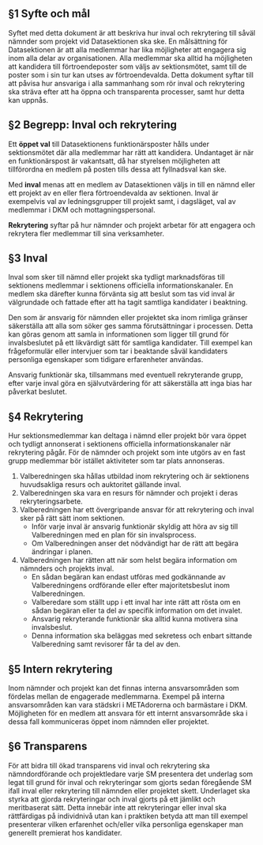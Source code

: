 
## §1 Syfte och mål

Syftet med detta dokument är att beskriva hur inval och rekrytering till såväl nämnder som projekt vid Datasektionen ska ske. En målsättning för Datasektionen är att alla medlemmar har lika möjligheter att engagera sig inom alla delar av organisationen. Alla medlemmar ska alltid ha möjligheten att kandidera till förtroendeposter som väljs av sektionsmötet, samt till de poster som i sin tur kan utses av förtroendevalda. Detta dokument syftar till att påvisa hur ansvariga i alla sammanhang som rör inval och rekrytering ska sträva efter att ha öppna och transparenta processer, samt hur detta kan uppnås.

## §2 Begrepp: Inval och rekrytering

Ett **öppet val** till Datasektionens funktionärsposter hålls under sektionsmötet där alla medlemmar har rätt att kandidera. Undantaget är när en funktionärspost är vakantsatt, då har styrelsen möjligheten att tillförordna en medlem på posten tills dessa att fyllnadsval kan ske.

Med **inval** menas att en medlem av Datasektionen väljs in till en nämnd eller ett projekt av en eller flera förtroendevalda av sektionen. Inval är exempelvis val av ledningsgrupper till projekt samt, i dagsläget, val av medlemmar i DKM och mottagningspersonal.

**Rekrytering** syftar på hur nämnder och projekt arbetar för att engagera och rekrytera fler medlemmar till sina verksamheter.

## §3 Inval

Inval som sker till nämnd eller projekt ska tydligt marknadsföras till sektionens medlemmar i sektionens officiella informationskanaler. En medlem ska därefter kunna förvänta sig att beslut som tas vid inval är välgrundade och fattade efter att ha tagit samtliga kandidater i beaktning.

Den som är ansvarig för nämnden eller projektet ska inom rimliga gränser säkerställa att alla som söker ges samma förutsättningar i processen. Detta kan göras genom att samla in informationen som ligger till grund för invalsbeslutet på ett likvärdigt sätt för samtliga kandidater. Till exempel kan frågeformulär eller intervjuer som tar i beaktande såväl kandidaters personliga egenskaper som tidigare erfarenheter användas.

Ansvarig funktionär ska, tillsammans med eventuell rekryterande grupp, efter varje inval göra en självutvärdering för att säkerställa att inga bias har påverkat beslutet.

## §4 Rekrytering

Hur sektionsmedlemmar kan deltaga i nämnd eller projekt bör vara öppet och tydligt annonserat i sektionens officiella informationskanaler när rekrytering pågår. För de nämnder och projekt som inte utgörs av en fast grupp medlemmar bör istället aktiviteter som tar plats annonseras.

1. Valberedningen ska hållas utbildad inom rekrytering och är sektionens huvudsakliga resurs och auktoritet gällande inval.
2. Valberedningen ska vara en resurs för nämnder och projekt i deras rekryteringsarbete.
3. Valberedningen har ett övergripande ansvar för att rekrytering och inval sker på rätt sätt inom sektionen.
    - Inför varje inval är ansvarig funktionär skyldig att höra av sig till Valberedningen med en plan för sin invalsprocess.
    - Om Valberedningen anser det nödvändigt har de rätt att begära ändringar i planen.
4. Valberedningen har rätten att när som helst begära information om nämnders och projekts inval.
    - En sådan begäran kan endast utföras med godkännande av Valberedningens ordförande eller efter majoritetsbeslut inom Valberedningen.
    - Valberedare som ställt upp i ett inval har inte rätt att rösta om en sådan begäran eller ta del av specifik information om det invalet.
    - Ansvarig rekryterande funktionär ska alltid kunna motivera sina invalsbeslut.
    - Denna information ska beläggas med sekretess och enbart sittande Valberedning samt revisorer får ta del av den.

## §5 Intern rekrytering

Inom nämnder och projekt kan det finnas interna ansvarsområden som fördelas mellan de engagerade medlemmarna. Exempel på interna ansvarsområden kan vara städskri i METAdorerna och barmästare i DKM. Möjligheten för en medlem att ansvara för ett internt ansvarsområde ska i dessa fall kommuniceras öppet inom nämnden eller projektet.

## §6 Transparens

För att bidra till ökad transparens vid inval och rekrytering ska nämndordförande och projektledare varje SM presentera det underlag som legat till grund för inval och rekryteringar som gjorts sedan föregående SM ifall inval eller rekrytering till nämnden eller projektet skett. Underlaget ska styrka att gjorda rekryteringar och inval gjorts på ett jämlikt och meritbaserat sätt. Detta innebär inte att rekryteringar eller inval ska rättfärdigas på individnivå utan kan i praktiken betyda att man till exempel presenterar vilken erfarenhet och/eller vilka personliga egenskaper man generellt premierat hos kandidater.
